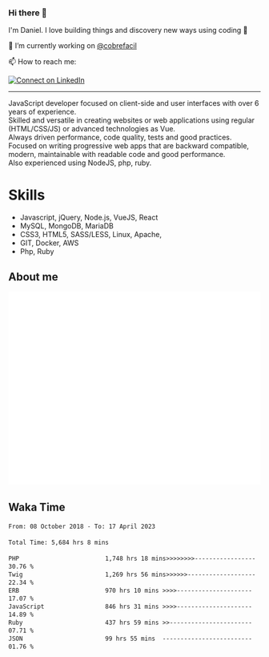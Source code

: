 ### Hi there 👋

I'm Daniel. I love building things and discovery new ways using coding :raised_hands: 

🔭 I’m currently working on [@cobrefacil](https://www.cobrefacil.com.br/)

📫 How to reach me:

[![Connect on LinkedIn](https://img.shields.io/badge/--linkedin?label=LinkedIn&logo=LinkedIn&style=social)](https://www.linkedin.com/in/daniel-cerverizzo/)

---

JavaScript developer focused on client-side and user interfaces with over 6 years of experience.  
Skilled and versatile in creating websites or web applications using regular (HTML/CSS/JS) or advanced technologies as Vue.  
Always driven performance, code quality, tests and good practices.  
 Focused on writing progressive web apps that are backward compatible, modern, maintainable with readable code and good performance.  
Also experienced using NodeJS, php, ruby. 


# Skills

 - Javascript, jQuery, Node.js, VueJS, React
 - MySQL, MongoDB, MariaDB    
 - CSS3, HTML5, SASS/LESS,  Linux, Apache,
 - GIT, Docker, AWS
 - Php, Ruby

## About me

![Metrics](/github-metrics.svg)

## Waka Time

<!--START_SECTION:waka-->

```text
From: 08 October 2018 - To: 17 April 2023

Total Time: 5,684 hrs 8 mins

PHP                        1,748 hrs 18 mins>>>>>>>>-----------------   30.76 %
Twig                       1,269 hrs 56 mins>>>>>>-------------------   22.34 %
ERB                        970 hrs 10 mins >>>>---------------------   17.07 %
JavaScript                 846 hrs 31 mins >>>>---------------------   14.89 %
Ruby                       437 hrs 59 mins >>-----------------------   07.71 %
JSON                       99 hrs 55 mins  -------------------------   01.76 %
```

<!--END_SECTION:waka-->

